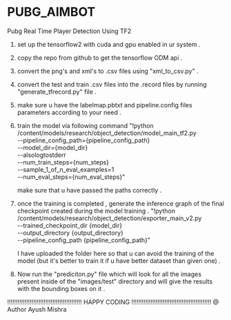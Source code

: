 # PUBG_AIMBOT
Pubg Real Time Player Detection Using TF2

1) set up the tensorflow2 with cuda and gpu enabled in ur system . 
2) copy the repo from github to get the tensorflow ODM api . 
3) convert the png's and xml's to .csv files using "xml_to_csv.py" . 
4) convert the test and train .csv files into the .record files by running "generate_tfrecord.py" file .
5) make sure u have the labelmap.pbtxt and pipeline.config files parameters according to your need .
6) train the model via following command
"!python /content/models/research/object_detection/model_main_tf2.py \
    --pipeline_config_path={pipeline_config_path} \
    --model_dir={model_dir} \
    --alsologtostderr \
    --num_train_steps={num_steps} \
    --sample_1_of_n_eval_examples=1 \
    --num_eval_steps={num_eval_steps}"
    
   make sure that u have passed the paths correctly . 
7) once the training is completed , generate the inference graph of the final checkpoint created during the model training .
   "!python /content/models/research/object_detection/exporter_main_v2.py \
    --trained_checkpoint_dir {model_dir} \
    --output_directory {output_directory} \
    --pipeline_config_path {pipeline_config_path}"
    
    I have uploaded the folder here so that u can avoid the training of the model (but it's better to train it if u have better dataset than given one) .
8) Now run the "prediciton.py" file which will look for all the images present inside of the "images/test" directory and will give
    the results with the bounding boxes on it .
    
!!!!!!!!!!!!!!!!!!!!!!!!!!!!!!!!!!!!!!!!!!! HAPPY CODING !!!!!!!!!!!!!!!!!!!!!!!!!!!!!!!!!!!!!!!!!!!!!!
@ Author 
Ayush Mishra
